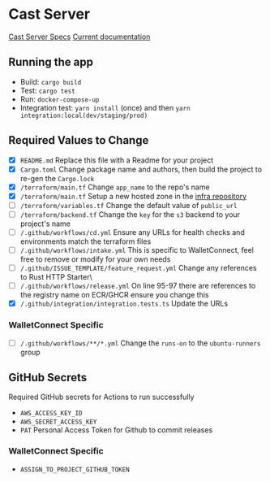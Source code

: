 # Cast Server


[Cast Server Specs](https://docs.walletconnect.com/2.0/specs/servers/cast/cast-server-api)
[Current documentation](https://docs.walletconnect.com/2.0/specs/servers/cast/cast-server-api)



## Running the app

* Build: `cargo build`
* Test: `cargo test`
* Run: `docker-compose-up`
* Integration test: `yarn install` (once) and then `yarn integration:local(dev/staging/prod)`



## Required Values to Change

- [x] `README.md`
  Replace this file with a Readme for your project
- [x] `Cargo.toml`
  Change package name and authors, then build the project to re-gen the `Cargo.lock`
- [x] `/terraform/main.tf`
  Change `app_name` to the repo's name
- [x] `/terraform/main.tf`
  Setup a new hosted zone in the [infra repository](https://github.com/WalletConnect/infra/blob/master/terraform/main.tf#L123)
- [ ] `/terraform/variables.tf`
  Change the default value of `public_url`
- [ ] `/terraform/backend.tf`
  Change the `key` for the `s3` backend to your project's name
- [ ] `/.github/workflows/cd.yml`
  Ensure any URLs for health checks and environments match the terraform files
- [ ] `/.github/workflows/intake.yml`
  This is specific to WalletConnect, feel free to remove or modify for your own needs
- [ ] `/.github/ISSUE_TEMPLATE/feature_request.yml`
  Change any references to Rust HTTP Starter\
- [ ] `/.github/workflows/release.yml`
  On line 95-97 there are references to the registry name on ECR/GHCR ensure you change this
- [x] `/.github/integration/integration.tests.ts`
  Update the URLs

### WalletConnect Specific

- [ ] `/.github/workflows/**/*.yml`
  Change the `runs-on` to the `ubuntu-runners` group

## GitHub Secrets
Required GitHub secrets for Actions to run successfully
- `AWS_ACCESS_KEY_ID`
- `AWS_SECRET_ACCESS_KEY`
- `PAT` Personal Access Token for Github to commit releases

### WalletConnect Specific
- `ASSIGN_TO_PROJECT_GITHUB_TOKEN`

